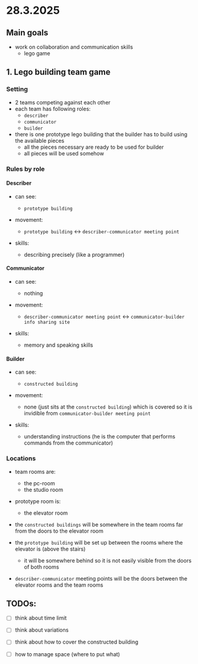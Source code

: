 # 28.3.2025

## Main goals

- work on collaboration and communication skills
  - lego game

## 1. Lego building team game

### Setting
  - 2 teams competing against each other
  - each team has following roles:
    - `describer`
    - `communicator`
    - `builder`
  - there is one prototype lego building that the builder has to build using the available pieces
    - all the pieces necessary are ready to be used for builder
    - all pieces will be used somehow


### Rules by role

#### Describer

- can see:
  - `prototype building`

- movement:
  - `prototype building` <-> `describer-communicator meeting point`
  
- skills:
  - describing precisely (like a programmer)


#### Communicator

- can see:
  - nothing

- movement:
  - `describer-communicator meeting point` <-> `communicator-builder info sharing site`

- skills:
  - memory and speaking skills


#### Builder

- can see:
  - `constructed building`

- movement:
  - none (just sits at the `constructed building`) which is covered so it is invidible from `communicator-builder meeting point`

- skills:
  - understanding instructions (he is the computer that performs commands from the communicator)


### Locations

- team rooms are:
  - the pc-room
  - the studio room

- prototype room is:
  - the elevator room

- the `constructed buildings` will be somewhere in the team rooms far from the doors to the elevator room

- the `prototype building` will be set up between the rooms where the elevator is (above the stairs)
  - it will be somewhere behind so it is not easily visible from the doors of both rooms

- `describer-communicator` meeting points will be the doors between the elevator rooms and the team rooms



## TODOs:

- [ ] think about time limit

- [ ] think about variations

- [ ] think about how to cover the constructed building
- [ ] how to manage space (where to put what)